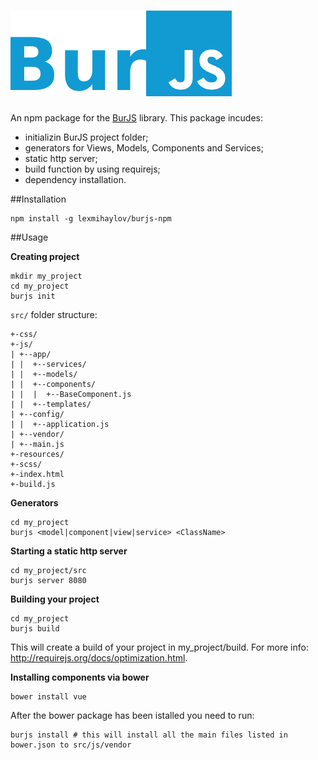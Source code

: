 ![BurJS](https://raw.githubusercontent.com/lexmihaylov/burjs/master/burjs.png)
=======
An npm package for the [BurJS](https://github.com/lexmihaylov/burjs) library. This package incudes: 
 * initializin BurJS project folder;
 * generators for Views, Models, Components and Services;
 * static http server;
 * build function by using requirejs;
 * dependency installation.

##Installation

    npm install -g lexmihaylov/burjs-npm

##Usage

__Creating project__

    mkdir my_project
    cd my_project
    burjs init
`src/` folder structure:

    +-css/
    +-js/
    | +--app/
    | |  +--services/
    | |  +--models/
    | |  +--components/
    | |  |  +--BaseComponent.js
    | |  +--templates/
    | +--config/
    | |  +--application.js
    | +--vendor/
    | +--main.js
    +-resources/
    +-scss/
    +-index.html
    +-build.js
    
__Generators__

    cd my_project
    burjs <model|component|view|service> <ClassName>
    
__Starting a static http server__

    cd my_project/src
    burjs server 8080
    
__Building your project__

    cd my_project
    burjs build
    
This will create a build of your project in my_project/build. For more info: http://requirejs.org/docs/optimization.html.

__Installing components via bower__

    bower install vue
After the bower package has been istalled you need to run:

    burjs install # this will install all the main files listed in bower.json to src/js/vendor
